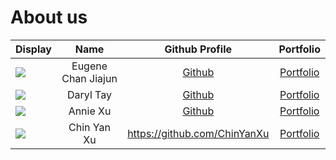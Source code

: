 # About us
Display |        Name        | Github Profile | Portfolio 
--------|:------------------:|:--------------:|:---------:
![](https://via.placeholder.com/100.png?text=Photo) | Eugene Chan Jiajun |   [Github](https://github.com/EugeneChanJiajun)   | [Portfolio](docs/team/eugenechanjiajun.md)
![](https://via.placeholder.com/100.png?text=Photo) |     Daryl Tay      | [Github](https://github.com/daryltay415) | [Portfolio](docs/team/daryltay415.md)
![](https://via.placeholder.com/100.png?text=Photo) |      Annie Xu      | [Github](https://github.com/annnniexu) | [Portfolio](docs/team/johndoe.md)
![](https://via.placeholder.com/100.png?text=Photo) |    Chin Yan Xu     | https://github.com/ChinYanXu | [Portfolio](docs/team/ChinYanXu.md)
